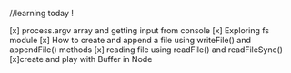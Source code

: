 //learning today !

[x] process.argv array and getting input from console
[x] Exploring fs module
[x] How to create and append a file using writeFile() and appendFile() methods
[x] reading file using readFile() and readFileSync()
[x]create and play with Buffer in Node

